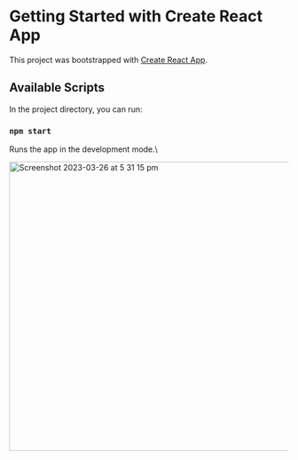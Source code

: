# Getting Started with Create React App

This project was bootstrapped with [Create React App](https://github.com/facebook/create-react-app).

## Available Scripts

In the project directory, you can run:

### `npm start`

Runs the app in the development mode.\


<img width="521" alt="Screenshot 2023-03-26 at 5 31 15 pm" src="https://user-images.githubusercontent.com/112750633/227760673-027fc663-0040-4ad3-979b-558747ffd3e6.png">
